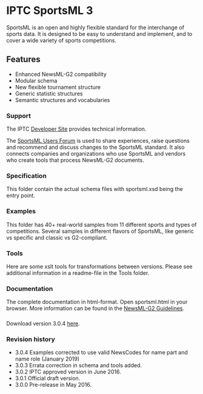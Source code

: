 # IPTC SportsML 3

SportsML is an open and highly flexible standard for the interchange of sports data. It is designed to be easy to understand and implement, and to cover a wide variety of sports competitions.

## Features

* Enhanced NewsML-G2 compatibility
* Modular schema
* New flexible tournament structure
* Generic statistic structures
* Semantic structures and vocabularies

### Support

The IPTC [Developer Site](http://dev.iptc.org/SportsML) provides technical information.

The [SportsML Users Forum](https://groups.io/g/iptc-sportsml) is used to share experiences, raise questions and recommend and discuss changes to the SportsML standard. It also connects companies and organizations who use SportsML and vendors who create tools that process NewsML-G2 documents. 

### Specification

This folder contain the actual schema files with sportsml.xsd being the entry point.

### Examples
This folder has 40+ real-world samples from 11 different sports and types of competitions. Several samples in different flavors of SportsML, like generic vs specific and classic vs G2-compliant.

### Tools
Here are some xslt tools for transformations between versions. Please see additional information in a readme-file in the Tools folder.

### Documentation
The complete documentation in html-format. Open sportsml.html in your browser.
More information can be found in the [NewsML-G2 Guidelines](https://www.iptc.org/std/NewsML-G2/latest/IPTC-G2-Implementation_Guide).

###
Download version 3.0.4 [here](https://github.com/iptc/sportsml-3/archive/v3.0.4.zip).

### Revision history

* 3.0.4 Examples corrected to use valid NewsCodes for name part and name role (January 2019)
* 3.0.3 Errata correction in schema and tools added.
* 3.0.2 IPTC approved version in June 2016.
* 3.0.1 Official draft version.
* 3.0.0 Pre-release in May 2016.
